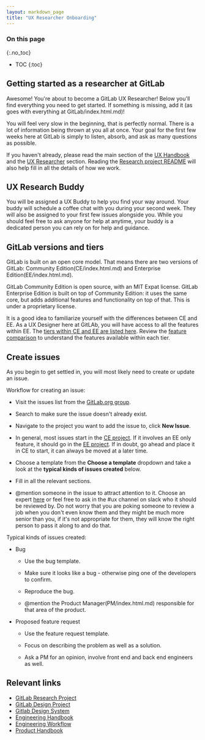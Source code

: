 ```yaml
---
layout: markdown_page
title: "UX Researcher Onboarding"
---
```


### On this page
{:.no_toc}

- TOC
{:toc}

## Getting started as a researcher at GitLab

Awesome! You're about to become a GitLab UX Researcher!
Below you'll find everything you need to get started.
If something is missing, add it (as goes with everything at GitLab/index.html.md)!

You will feel very slow in the beginning, that is perfectly normal. There is a lot of information being thrown at you all at once. Your goal for the first few weeks here at GitLab is simply to listen, absorb, and ask as many questions as possible.

If you haven't already, please read the main section of the [UX Handbook](https://github.com/daijapan/test/tree/master/engineering/ux/index.html.md) and the [UX Researcher](https://github.com/daijapan/test/tree/master/engineering/ux-researcher/index.html.md) section. Reading the [Research project README](https://gitlab.com/gitlab-org/ux-research/blob/master/README.md/index.html.md) will also help fill in all the details of how we work.

## UX Research Buddy

You will be assigned a UX Buddy to help you find your way around. Your buddy will schedule a coffee chat with you during your second week. They will also be assigned to your first few issues alongside you. While you should feel free to ask anyone for help at anytime, your buddy is a dedicated person you can rely on for help and guidance.

## GitLab versions and tiers

GitLab is built on an open core model. That means there are two versions of GitLab: Community Edition(CE/index.html.md) and Enterprise Edition(EE/index.html.md).

GitLab Community Edition is open source, with an MIT Expat license. GitLab Enterprise Edition is built on top of Community Edition: it uses the same core, but adds additional features and functionality on top of that. This is under a proprietary license.

It is a good idea to familiarize yourself with the differences between CE and EE. As a UX Designer here at GitLAb, you will have access to all the features within EE. The [tiers within CE and EE are listed here](https://github.com/daijapan/test/tree/master/marketing/product-marketing/#tiers/index.html.md). Review the [feature comparison](/pricing/self-managed/feature-comparison/index.html.md/index.html.md) to understand the features available within each tier. 

## Create issues
As you begin to get settled in, you will most likely need to create or update an issue.

Workflow for creating an issue:

* Visit the issues list from the [GitLab.org group](https://gitlab.com/groups/gitlab-org/-/issues/index.html.md).

* Search to make sure the issue doesn't already exist.

* Navigate to the project you want to add the issue to, click **New Issue**.

* In general, most issues start in the [CE project](https://gitlab.com/gitlab-org/gitlab-ce/index.html.md). If it involves an EE only feature, it should go in the [EE project](https://gitlab.com/gitlab-org/gitlab-ee/index.html.md). If in doubt, go ahead and place it in CE to start, it can always be moved at a later time.

* Choose a template from the **Choose a template** dropdown and take a look at the **typical kinds of issues created** below.

* Fill in all the relevant sections.

* @mention someone in the issue to attract attention to it. Choose an expert [here](/team/index.html.md/index.html.md) or feel free to ask in the #ux channel on slack who it should be reviewed by. Do not worry that you are poking someone to review a job when you don't even know them and they might be much more senior than you, if it's not appropriate for them, they will know the right person to pass it along to and do that.

Typical kinds of issues created:

* Bug

    * Use the bug template.
    
    * Make sure it looks like a bug - otherwise ping one of the developers to confirm.

    * Reproduce the bug.

    * @mention the Product Manager(PM/index.html.md) responsible for that area of the product.

* Proposed feature request

    * Use the feature request template.

    * Focus on describing the problem as well as a solution.

    * Ask a PM for an opinion, involve front end and back end engineers as well.

## Relevant links

- [GitLab Research Project](https://gitlab.com/gitlab-org/ux-research/index.html.md)
- [GitLab Design Project](https://gitlab.com/gitlab-org/gitlab-design/index.html.md)
- [Gitlab Design System](https://design.gitlab.com/index.html.md/index.html.md)
- [Engineering Handbook](https://github.com/daijapan/test/tree/master/engineering/index.html.md)
- [Engineering Workflow](https://github.com/daijapan/test/tree/master/engineering/workflow/index.html.md)
- [Product Handbook](https://github.com/daijapan/test/tree/master/product/index.html.md)
